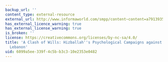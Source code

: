 ```yaml
---
backup_url: ''
content_type: external-resource
external_url: http://www.informaworld.com/smpp/content~content=a791393511~db=all~order=page
has_external_licence_warning: true
has_external_license_warning: true
is_broken: ''
license: https://creativecommons.org/licenses/by-nc-sa/4.0/
title: 'A Clash of Wills: Hizballah''s Psychological Campaigns against Israel in South
  Lebanon'
uid: 6099a5ee-339f-4c5b-b3c3-10e2353e0482
---
```

